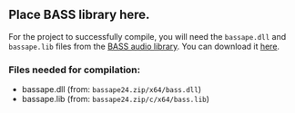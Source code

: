 ## Place BASS library here.
For the project to successfully compile, you will need the `bassape.dll` and `bassape.lib` files from the [BASS audio library](https://www.un4seen.com/bass.html). You can download it [here](https://www.un4seen.com/files/bassape24.zip).
### Files needed for compilation:
- bassape.dll (from: `bassape24.zip/x64/bass.dll`)
- bassape.lib (from: `bassape24.zip/c/x64/bass.lib`)
